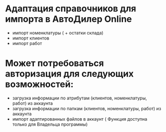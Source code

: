 # Адаптация справочников для импорта в АвтоДилер Online

* импорт номенклатуры ( + остатки склада)
* импорт клиентов
* импорт работ


# Может потребоваться авторизация для следующих возможностей:

* загрузка информации по атрибутам (клиентов, номенклатуры, работ) из аккаунта
* загрузка информации по папкам (клиентов, номенклатуры, работ) из аккаунта
* импорт адаптированных файлов в аккаунт ( Функция доступна только для Владельца программы)